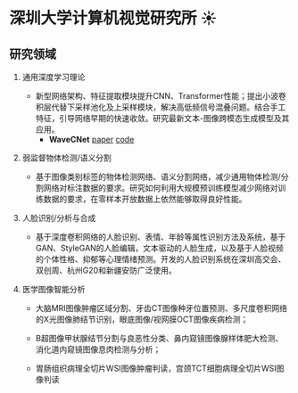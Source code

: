 # 深圳大学计算机视觉研究所 :sunny: 
## 研究领域

  1. 通用深度学习理论
  
     - 新型网络架构、特征提取模块提升CNN、Transformer性能；提出小波卷积层代替下采样池化及上采样模块，解决高低频信号混叠问题。结合手工特征，引导网络早期的快速收敛。研究最新文本-图像跨模态生成模型及其应用。
        - **WaveCNet** [paper](https://openaccess.thecvf.com/content_CVPR_2020/papers/Li_Wavelet_Integrated_CNNs_for_Noise-Robust_Image_Classification_CVPR_2020_paper.pdf) [code](https://github.com/CVI-SZU/WaveCNet)

  2. 弱监督物体检测/语义分割
  
     - 基于图像类别标签的物体检测网络、语义分割网络，减少通用物体检测/分割网络对标注数据的要求。研究如何利用大规模预训练模型减少网络对训练数据的要求，在零样本开放数据上依然能够取得良好性能。
     
  3. 人脸识别/分析与合成
  
     - 基于深度卷积网络的人脸识别、表情、年龄等属性识别方法及系统，基于GAN、StyleGAN的人脸编辑，文本驱动的人脸生成，以及基于人脸视频的个体性格、抑郁等心理情绪预测。开发的人脸识别系统在深圳高交会、双创周、杭州G20和新疆安防广泛使用。

  4. 医学图像智能分析
  
     - 大脑MRI图像肿瘤区域分割、牙齿CT图像种牙位置预测、多尺度卷积网络的X光图像肺结节识别，眼底图像/视网膜OCT图像疾病检测；
     
     - B超图像甲状腺结节分割与良恶性分类、鼻内窥镜图像腺样体肥大检测、消化道内窥镜图像息肉检测与分析；
     
     - 胃肠组织病理全切片WSI图像肿瘤判读，宫颈TCT细胞病理全切片WSI图像判读
